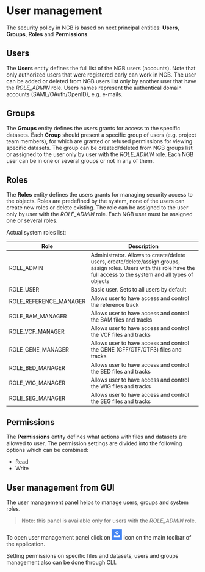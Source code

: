 # User management
The security policy in NGB is based on next principal entities: **Users**, **Groups**, **Roles** and **Permissions**.

## Users
The **Users** entity defines the full list of the NGB users (accounts). Note that only authorized users that were registered early can work in NGB. The user can be added or deleted from NGB users list only by another user that have the *ROLE_ADMIN* role. Users names represent the authentical domain accounts (SAML/OAuth/OpenID), e.g. e-mails. 

## Groups
The **Groups** entity defines the users grants for access to the specific datasets. Each **Group** should present a specific group of users (e.g. project team members), for which are granted or refused permissions for viewing specific datasets. The group can be created/deleted from NGB groups list or assigned to the user only by user with the *ROLE_ADMIN* role. Each NGB user can be in one or several groups or not in any of them.

## Roles
The **Roles** entity defines the users grants for managing security access to the objects. Roles are predefined by the system, none of the users can create new roles or delete existing. The role can be assigned to the user only by user with the *ROLE_ADMIN* role. Each NGB user must be assigned one or several roles.

Actual system roles list:

Role | Description
------------ | -------------
ROLE_ADMIN | Administrator. Allows to create/delete users, create/delete/assign groups, assign roles. Users with this role have the full access to the system and all types of objects
ROLE_USER | Basic user. Sets to all users by default
ROLE_REFERENCE_MANAGER | Allows user to have access and control the reference track
ROLE_BAM_MANAGER | Allows user to have access and control the BAM files and tracks
ROLE_VCF_MANAGER | Allows user to have access and control the VCF files and tracks
ROLE_GENE_MANAGER | Allows user to have access and control the GENE (GFF/GTF/GTF3) files and tracks
ROLE_BED_MANAGER | Allows user to have access and control the BED files and tracks
ROLE_WIG_MANAGER | Allows user to have access and control the WIG files and tracks
ROLE_SEG_MANAGER | Allows user to have access and control the SEG files and tracks

## Permissions
The **Permissions** entity defines what actions with files and datasets are allowed to user. The permission settings are divided into the following options which can be combined:
- Read
- Write

## User management from GUI
The user management panel helps to manage users, groups and system roles.
> Note: this panel is available only for users with the *ROLE_ADMIN* role.

To open user management panel click on ![NGB User Management](images/um-overview-1.png) icon on the main toolbar of the application.

Setting permissions on specific files and datasets, users and groups management also can be done through CLI.